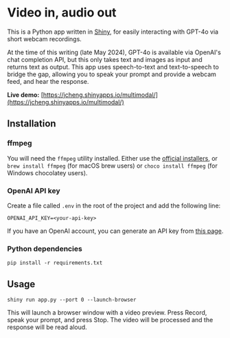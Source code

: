 # Video in, audio out

This is a Python app written in [Shiny](https://shiny.posit.co/py/), for easily interacting with GPT-4o via short webcam recordings.

At the time of this writing (late May 2024), GPT-4o is available via OpenAI's chat completion API, but this only takes text and images as input and returns text as output. This app uses speech-to-text and text-to-speech to bridge the gap, allowing you to speak your prompt and provide a webcam feed, and hear the response.

**Live demo:** [https://jcheng.shinyapps.io/multimodal/](https://jcheng.shinyapps.io/multimodal/)

## Installation

### ffmpeg

You will need the `ffmpeg` utility installed. Either use the [official installers](https://ffmpeg.org/download.html), or `brew install ffmpeg` (for macOS brew users) or `choco install ffmpeg` (for Windows chocolatey users).

### OpenAI API key

Create a file called `.env` in the root of the project and add the following line:

```
OPENAI_API_KEY=<your-api-key>
```

If you have an OpenAI account, you can generate an API key from [this page](https://platform.openai.com/api-keys).

### Python dependencies

```
pip install -r requirements.txt
```

## Usage

```
shiny run app.py --port 0 --launch-browser
```

This will launch a browser window with a video preview. Press Record, speak your prompt, and press Stop. The video will be processed and the response will be read aloud.

